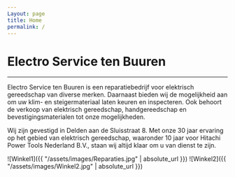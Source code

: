 ```yaml
---
Layout: page
title: Home
permalink: /
---
```


# Electro Service ten Buuren

***

Electro Service ten Buuren is een reparatiebedrijf voor elektrisch gereedschap van diverse merken. Daarnaast bieden wij de mogelijkheid aan om uw klim- en steigermateriaal laten keuren en inspecteren. Ook behoort de verkoop van elektrisch gereedschap, handgereedschap en bevestigingsmaterialen tot onze mogelijkheden. 

Wij zijn gevestigd in Delden aan de Sluisstraat 8. Met onze 30 jaar ervaring op het gebied van elektrisch gereedschap, waaronder 10 jaar voor Hitachi Power Tools Nederland B.V., staan wij altijd klaar om u van dienst te zijn. 

![Winkel1]({{ "/assets/images/Reparaties.jpg" | absolute_url }})
![Winkel2]({{ "/assets/images/Winkel2.jpg" | absolute_url }})

